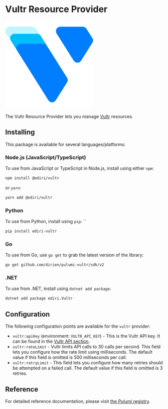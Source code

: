 # Vultr Resource Provider

![Vultr](img/logo.png)

The Vultr Resource Provider lets you manage [Vultr](https://vultr.com/) resources.

## Installing

This package is available for several languages/platforms:

### Node.js (JavaScript/TypeScript)


To use from JavaScript or TypeScript in Node.js, install using either `npm`:

```bash
npm install @ediri/vultr
```

or `yarn`:

```bash
yarn add @ediri/vultr
```

### Python

To use from Python, install using `pip`:
``
```bash
pip install ediri-vultr
```

### Go

To use from Go, use `go get` to grab the latest version of the library:

```bash
go get github.com/dirien/pulumi-vultr/sdk/v2
```

### .NET

To use from .NET, install using `dotnet add package`:

```bash
dotnet add package ediri.Vultr
```

## Configuration

The following configuration points are available for the `vultr` provider:

- `vultr:apiKey` (environment: `VULTR_API_KEY`) -  This is the Vultr API key. It can be found in the [Vultr API section](https://my.vultr.com/settings/#settingsapi).
- `vultr:rateLimit` - Vultr limits API calls to 30 calls per second. This field lets you configure how the rate limit using milliseconds. The default value if this field is omitted is 500 milliseconds per call.
- `vultr:retryLimit` - This field lets you configure how many retries should be attempted on a failed call. The default value if this field is omitted is 3 retries.

## Reference

For detailed reference documentation, please visit [the Pulumi registry](https://www.pulumi.com/registry/packages/vultr/api-docs/).
